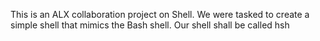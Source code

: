 This is an ALX collaboration project on Shell. We were tasked to create a simple shell that mimics the Bash shell. Our shell shall be called hsh
